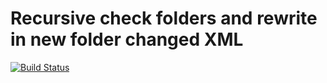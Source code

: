 # Recursive check folders and rewrite in new folder changed XML

[![Build Status](https://github.com/zimkaa/rewrite_xml/actions/workflows/checks.yaml/badge.svg?branch=master)](https://github.com/zimkaa/rewrite_xml/actions/workflows/checks.yaml)